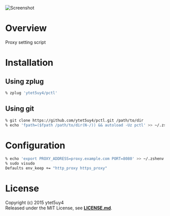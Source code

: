 ![Screenshot]

# Overview
Proxy setting script

# Installation
## Using zplug
```zsh
% zplug 'ytet5uy4/pctl'
```

## Using git
```zsh
% git clone https://github.com/ytet5uy4/pctl.git /path/to/dir
% echo 'fpath=($fpath /path/to/dir(N-/)) && autoload -Uz pctl' >> ~/.zshrc
```

# Configuration
```zsh
% echo 'export PROXY_ADDRESS=proxy.example.com PORT=8080' >> ~/.zshenv
% sudo visudo
Defaults env_keep += "http_proxy https_proxy"
```

# License
Copyright (c) 2015 ytet5uy4  
Released under the MIT License, see **[LICENSE.md]**.

[Screenshot]: https://raw.githubusercontent.com/wiki/ytet5uy4/pctl/screenshot.png
[LICENSE.md]: //github.com/ytet5uy4/pctl/blob/master/LICENSE.md
